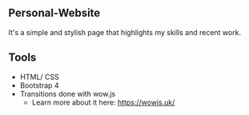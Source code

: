 ## Personal-Website
It's a simple and stylish page that highlights my skills and recent work. 

## Tools
- HTML/ CSS
- Bootstrap 4
- Transitions done with wow.js
    - Learn more about it here: https://wowjs.uk/


